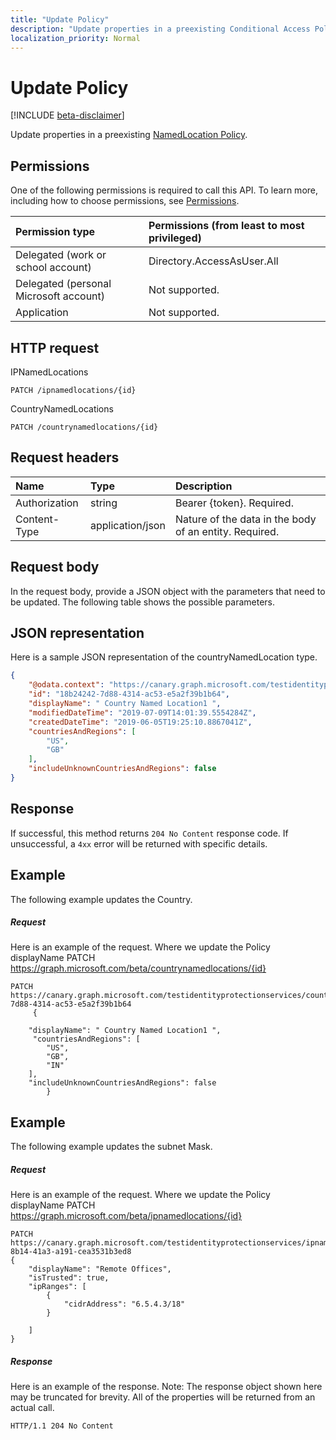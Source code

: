 ```yaml
---
title: "Update Policy"
description: "Update properties in a preexisting Conditional Access Policy."
localization_priority: Normal
---
```


# Update Policy

[!INCLUDE [beta-disclaimer](../../includes/beta-disclaimer.md)]

Update properties in a preexisting [NamedLocation Policy](../resources/ConditionalAccessPolicies.md).

## Permissions
One of the following permissions is required to call this API. To learn more, including how to choose permissions, see [Permissions](/graph/permissions-reference).

|Permission type      | Permissions (from least to most privileged)              |
|:--------------------|:---------------------------------------------------------|
|Delegated (work or school account) | Directory.AccessAsUser.All    |
|Delegated (personal Microsoft account) | Not supported.    |
|Application | Not supported. |

## HTTP request

IPNamedLocations
```http
PATCH /ipnamedlocations/{id}
```
CountryNamedLocations
```http
PATCH /countrynamedlocations/{id}
```

## Request headers
| Name       | Type | Description|
|:---------------|:--------|:----------|
| Authorization  | string  | Bearer {token}. Required. |
| Content-Type | application/json  | Nature of the data in the body of an entity. Required. |

## Request body
In the request body, provide a JSON object with the parameters that need to be updated. The following table shows the possible parameters.

## JSON representation
Here is a sample JSON representation of the countryNamedLocation  type.

```json
{
    "@odata.context": "https://canary.graph.microsoft.com/testidentityprotectionservices/$metadata#countryNamedLocations/$entity",
    "id": "18b24242-7d88-4314-ac53-e5a2f39b1b64",
    "displayName": " Country Named Location1 ",
    "modifiedDateTime": "2019-07-09T14:01:39.5554284Z",
    "createdDateTime": "2019-06-05T19:25:10.8867041Z",
    "countriesAndRegions": [
        "US",
        "GB"
    ],
    "includeUnknownCountriesAndRegions": false
}
```

## Response

If successful, this method returns `204 No Content` response code. If unsuccessful, a `4xx` error will be returned with specific details.

## Example
The following example updates the Country.

##### Request
Here is an example of the request. Where we update the Policy displayName
PATCH https://graph.microsoft.com/beta/countrynamedlocations/{id}

```http
PATCH https://canary.graph.microsoft.com/testidentityprotectionservices/countrynamedlocations/18b24242-7d88-4314-ac53-e5a2f39b1b64
     {
 
    "displayName": " Country Named Location1 ",
     "countriesAndRegions": [
        "US",
        "GB",
        "IN"
    ],
    "includeUnknownCountriesAndRegions": false
        }

```


## Example
The following example updates the subnet Mask.

##### Request
Here is an example of the request. Where we update the Policy displayName
PATCH https://graph.microsoft.com/beta/ipnamedlocations/{id}

```http
PATCH https://canary.graph.microsoft.com/testidentityprotectionservices/ipnamedlocations/09a6271a-8b14-41a3-a191-cea3531b3ed8
{
    "displayName": "Remote Offices",
    "isTrusted": true,
    "ipRanges": [
        {
            "cidrAddress": "6.5.4.3/18"
        }

    ]
}
```


##### Response
Here is an example of the response. Note: The response object shown here may be truncated for brevity. All of the properties will be returned from an actual call.

```http
HTTP/1.1 204 No Content
```
